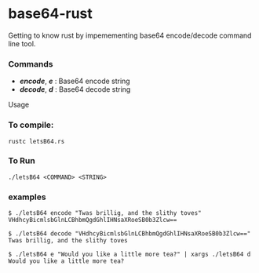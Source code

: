 # base64-rust
 
Getting to know rust by impemementing base64 encode/decode command line tool.

### Commands
 - ***encode***, ***e*** : Base64 encode string
 - ***decode***, ***d*** : Base64 decode string

Usage

### To compile:

    rustc letsB64.rs

### To Run
    
    ./letsB64 <COMMAND> <STRING>

### examples

    $ ./letsB64 encode "Twas brillig, and the slithy toves"
    VHdhcyBicmlsbGlnLCBhbmQgdGhlIHNsaXRoeSB0b3Zlcw==

    $ ./letsB64 decode "VHdhcyBicmlsbGlnLCBhbmQgdGhlIHNsaXRoeSB0b3Zlcw=="
    Twas brillig, and the slithy toves

	$ ./letsB64 e "Would you like a little more tea?" | xargs ./letsB64 d
	Would you like a little more tea?
